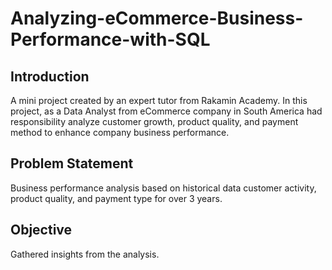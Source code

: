 # Analyzing-eCommerce-Business-Performance-with-SQL

## Introduction
A mini project created by an expert tutor from Rakamin Academy. In this project, as a Data Analyst from eCommerce company in South America had responsibility analyze customer growth, product quality, and payment method to enhance company business performance.

## Problem Statement
Business performance analysis based on historical data customer activity, product quality, and payment type for over 3 years.

## Objective
Gathered insights from the analysis.
